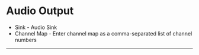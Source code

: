 # Audio Output 

* Sink - Audio Sink
* Channel Map - Enter channel map as a comma-separated list of channel numbers

---
